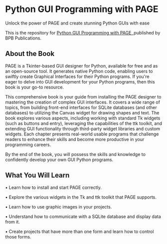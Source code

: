 # Python GUI Programming with PAGE

Unlock the power of PAGE and create stunning Python GUIs with ease

This is the repository for [Python GUI Programming with PAGE
](https://bpbonline.com/products/python-gui-programming-with-page),published by BPB Publications. 

## About the Book
PAGE is a Tkinter-based GUI designer for Python, available for free and as an open-source tool. It generates native Python code, enabling users to swiftly create Graphical Interfaces for their Python programs. If you're eager to delve into GUI development for your Python programs, then this book is your go-to resource. 

This comprehensive book is your guide from installing the PAGE designer to mastering the creation of complex GUI interfaces. It covers a wide range of topics, from building front-end interfaces for SQLite databases (and other databases) to utilizing the Canvas widget for drawing shapes and text. The book explores various aspects, including working with standard Tk widgets (such as buttons and entry), leveraging the capabilities of the ttk toolkit, and extending GUI functionality through third-party widget libraries and custom widgets. Each chapter presents real-world usable programs that challenge readers to enhance their skills and become more productive in your programming careers.

By the end of the book, you will possess the skills and knowledge to confidently develop your own GUI Python programs.

## What You Will Learn
•  Learn how to install and start PAGE correctly.

•  Explore the various widgets in the Tk and ttk toolkit that PAGE supports.

•  Learn how to use graphic images in your projects.

•  Understand how to communicate with a SQLite database and display data from it.

•  Create projects that have more than one form and learn how to control those forms.
